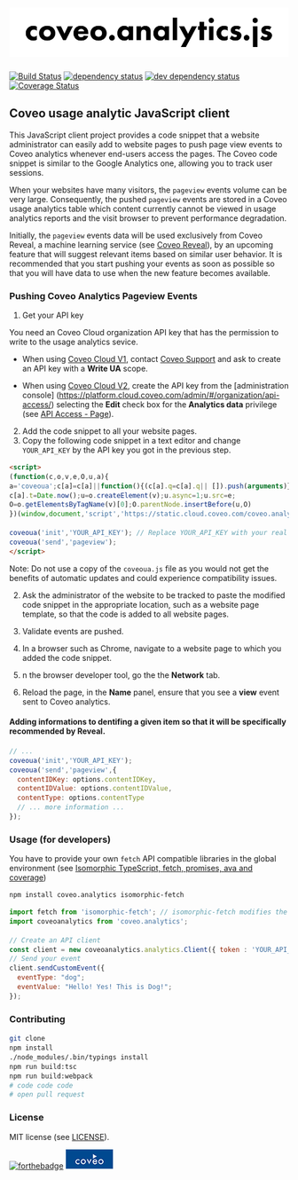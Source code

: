 # ![coveo.analytics](./assets/coveo.analytics.js.png)

[![Build Status](https://travis-ci.org/coveo/coveo.analytics.js.svg?branch=master)](https://travis-ci.org/coveo/coveo.analytics.js)
[![dependency status](https://david-dm.org/coveo/coveo.analytics.js.svg)](https://david-dm.org/coveo/coveo.analytics.js)
[![dev dependency status](https://david-dm.org/coveo/coveo.analytics.js/dev-status.svg)](https://david-dm.org/coveo/coveo.analytics.js#info=devDependencies)
[![Coverage Status](https://coveralls.io/repos/github/coveo/coveo.analytics.js/badge.svg?branch=master)](https://coveralls.io/github/coveo/coveo.analytics.js?branch=master)

## Coveo usage analytic JavaScript client

This JavaScript client project provides a code snippet that a website administrator can easily add to website pages to push page view events to Coveo analytics whenever end-users access the pages. The Coveo code snippet is similar to the Google Analytics one, allowing you to track user sessions.

When your websites have many visitors, the `pageview` events volume can be very large.  Consequently, the pushed `pageview` events are stored in a Coveo usage analytics table which content currently cannot be viewed in usage analytics reports and the visit browser to prevent performance degradation.

Initially, the `pageview` events data will be used exclusively from Coveo Reveal, a machine learning service (see [Coveo Reveal](http://www.coveo.com/go?dest=cloudhelp&lcid=9&context=177)), by an upcoming feature that will suggest relevant items based on similar user behavior. It is recommended that you start pushing your events as soon as possible so that you will have data to use when the new feature becomes available.

### Pushing Coveo Analytics Pageview Events

1. Get your API key

  You need an Coveo Cloud organization API key that has the permission to write to the usage analytics sevice.
  * When using [Coveo Cloud V1](https://cloud.coveo.com/), contact [Coveo Support](https://coveocommunity.force.com/) and ask to create an API key with a **Write UA** scope.

  * When using [Coveo Cloud V2](https://platform.cloud.coveo.com/), create the API key from the [administration console] (https://platform.cloud.coveo.com/admin/#/organization/api-access/) selecting the **Edit** check box for the **Analytics data** privilege (see [API Access - Page](http://www.coveo.com/go?dest=ccv2ac&context=27)).

2. Add the code snippet to all your website pages.
  1. Copy the following code snippet in a text editor and change `YOUR_API_KEY` by the API key you got in the previous step.

```html
<script>
(function(c,o,v,e,O,u,a){
a='coveoua';c[a]=c[a]||function(){(c[a].q=c[a].q|| []).push(arguments)};
c[a].t=Date.now();u=o.createElement(v);u.async=1;u.src=e;
O=o.getElementsByTagName(v)[0];O.parentNode.insertBefore(u,O)
})(window,document,'script','https://static.cloud.coveo.com/coveo.analytics.js/coveoua.js')

coveoua('init','YOUR_API_KEY'); // Replace YOUR_API_KEY with your real key
coveoua('send','pageview');
</script>
```

Note: Do not use a copy of the `coveoua.js` file as you would not get the benefits of automatic updates and could experience compatibility issues.

   2. Ask the administrator of the website to be tracked to paste the modified code snippet in the appropriate location, such as a website page template, so that the code is added to all website pages.

3. Validate events are pushed.
  1. In a browser such as Chrome, navigate to a website page to which you added the code snippet.
  2. n the browser developer tool, go the the **Network** tab.
  3. Reload the page, in the **Name** panel, ensure that you see a **view** event sent to Coveo analytics.

#### Adding informations to dentifing a given item so that it will be specifically recommended by Reveal.

```js
// ...
coveoua('init','YOUR_API_KEY');
coveoua('send','pageview',{
  contentIDKey: options.contentIDKey,
  contentIDValue: options.contentIDValue,
  contentType: options.contentType
  // ... more information ...
});
```

### Usage (for developers)

You have to provide your own `fetch` API compatible libraries in the global environment (see [Isomorphic TypeScript, fetch, promises, ava and coverage](http://source.coveo.com/2016/05/11/isomorphic-typescript-ava-w-coverage/))

```bash
npm install coveo.analytics isomorphic-fetch
```

```js
import fetch from 'isomorphic-fetch'; // isomorphic-fetch modifies the global environment
import coveoanalytics from 'coveo.analytics';

// Create an API client
const client = new coveoanalytics.analytics.Client({ token : 'YOUR_API_KEY'})
// Send your event
client.sendCustomEvent({
  eventType: "dog";
  eventValue: "Hello! Yes! This is Dog!";
});
```

### Contributing

```bash
git clone
npm install
./node_modules/.bin/typings install
npm run build:tsc
npm run build:webpack
# code code code
# open pull request
```

### License

MIT license (see [LICENSE](LICENSE)).

[![forthebadge](http://forthebadge.com/images/badges/built-with-love.svg)](http://forthebadge.com)
[![coveo](./assets/by-coveo.png)](http://www.coveo.com)
